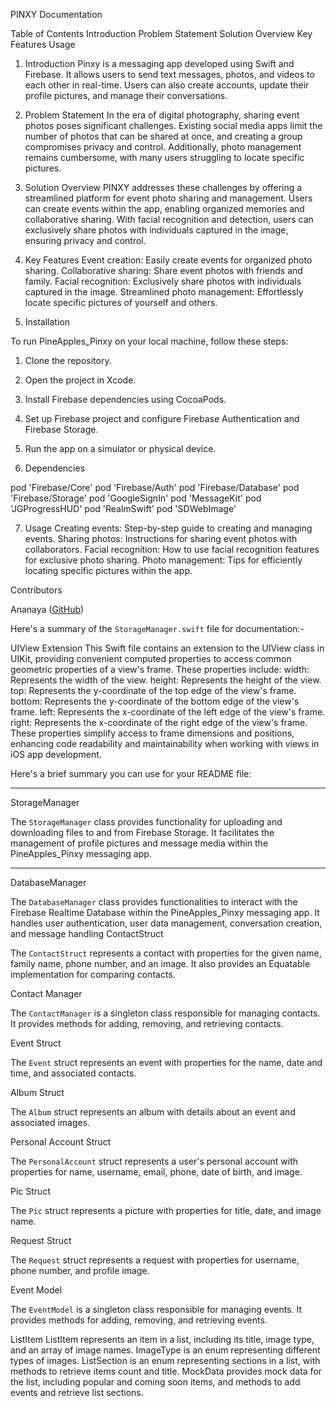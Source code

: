 PINXY Documentation


Table of Contents
Introduction
Problem Statement
Solution Overview
Key Features
Usage


1. Introduction
Pinxy is a messaging app developed using Swift and Firebase. It allows users to send text messages, photos, and videos to each other in real-time. Users can also create accounts, update their profile pictures, and manage their conversations.
2. Problem Statement
In the era of digital photography, sharing event photos poses significant challenges. Existing social media apps limit the number of photos that can be shared at once, and creating a group compromises privacy and control. Additionally, photo management remains cumbersome, with many users struggling to locate specific pictures.
3. Solution Overview
PINXY addresses these challenges by offering a streamlined platform for event photo sharing and management. Users can create events within the app, enabling organized memories and collaborative sharing. With facial recognition and detection, users can exclusively share photos with individuals captured in the image, ensuring privacy and control.
4. Key Features
Event creation: Easily create events for organized photo sharing.
Collaborative sharing: Share event photos with friends and family.
Facial recognition: Exclusively share photos with individuals captured in the image.
Streamlined photo management: Effortlessly locate specific pictures of yourself and others.

5. Installation


To run PineApples_Pinxy on your local machine, follow these steps:

1. Clone the repository.
2. Open the project in Xcode.
3. Install Firebase dependencies using CocoaPods.
4. Set up Firebase project and configure Firebase Authentication and Firebase Storage.
5. Run the app on a simulator or physical device.


6. Dependencies

pod 'Firebase/Core'
pod 'Firebase/Auth'
pod 'Firebase/Database'
pod 'Firebase/Storage'
pod 'GoogleSignIn'
pod 'MessageKit'
pod 'JGProgressHUD'
pod 'RealmSwift'
pod 'SDWebImage'


7. Usage
Creating events: Step-by-step guide to creating and managing events.
Sharing photos: Instructions for sharing event photos with collaborators.
Facial recognition: How to use facial recognition features for exclusive photo sharing.
Photo management: Tips for efficiently locating specific pictures within the app.


 Contributors

Ananaya ([GitHub](https://github.com/ananayabansal))


Here's a summary of the `StorageManager.swift` file for documentation:-

 UIView Extension
 This Swift file contains an extension to the UIView class in UIKit, providing convenient computed properties to access common geometric properties of a view's frame. These properties include:
width: Represents the width of the view.
height: Represents the height of the view.
top: Represents the y-coordinate of the top edge of the view's frame.
bottom: Represents the y-coordinate of the bottom edge of the view's frame.
left: Represents the x-coordinate of the left edge of the view's frame.
right: Represents the x-coordinate of the right edge of the view's frame.
These properties simplify access to frame dimensions and positions, enhancing code readability and maintainability when working with views in iOS app development.

Here's a brief summary you can use for your README file:

---


 StorageManager

The `StorageManager` class provides functionality for uploading and downloading files to and from Firebase Storage. It facilitates the management of profile pictures and message media within the PineApples_Pinxy messaging app.



---

DatabaseManager

The `DatabaseManager` class provides functionalities to interact with the Firebase Realtime Database within the PineApples_Pinxy messaging app. It handles user authentication, user data management, conversation creation, and message handling
ContactStruct

The `ContactStruct` represents a contact with properties for the given name, family name, phone number, and an image. It also provides an Equatable implementation for comparing contacts.

Contact Manager

The `ContactManager` is a singleton class responsible for managing contacts. It provides methods for adding, removing, and retrieving contacts.

Event Struct

The `Event` struct represents an event with properties for the name, date and time, and associated contacts.

Album Struct

The `Album` struct represents an album with details about an event and associated images.

Personal Account Struct

The `PersonalAccount` struct represents a user's personal account with properties for name, username, email, phone, date of birth, and image.

Pic Struct

The `Pic` struct represents a picture with properties for title, date, and image name.

Request Struct

The `Request` struct represents a request with properties for username, phone number, and profile image.

Event Model

The `EventModel` is a singleton class responsible for managing events. It provides methods for adding, removing, and retrieving events.


ListItem 
ListItem represents an item in a list, including its title, image type, and an array of image names.
ImageType is an enum representing different types of images.
ListSection is an enum representing sections in a list, with methods to retrieve items count and title.
MockData provides mock data for the list, including popular and coming soon items, and methods to add events and retrieve list sections.








